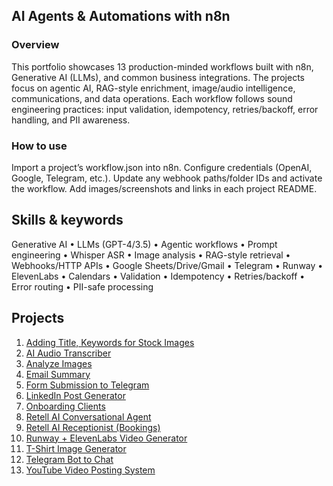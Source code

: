 ## AI Agents & Automations with n8n

### Overview
This portfolio showcases 13 production-minded workflows built with n8n, Generative AI (LLMs), and common business integrations. The projects focus on agentic AI, RAG-style enrichment, image/audio intelligence, communications, and data operations. Each workflow follows sound engineering practices: input validation, idempotency, retries/backoff, error handling, and PII awareness.

### How to use

Import a project’s workflow.json into n8n.
Configure credentials (OpenAI, Google, Telegram, etc.).
Update any webhook paths/folder IDs and activate the workflow.
Add images/screenshots and links in each project README.

## Skills & keywords
Generative AI • LLMs (GPT-4/3.5) • Agentic workflows • Prompt engineering • Whisper ASR • Image analysis • RAG-style retrieval • Webhooks/HTTP APIs • Google Sheets/Drive/Gmail • Telegram • Runway • ElevenLabs • Calendars • Validation • Idempotency • Retries/backoff • Error routing • PII-safe processing

## Projects

1. [Adding Title, Keywords for Stock Images](https://github.com/HarshaChakravarthy/AI-Agents-and-Automations/tree/main/Projects/Adding%20Title%2C%20Keywords%20for%20Stock%20Images)
2. [AI Audio Transcriber](https://github.com/HarshaChakravarthy/AI-Agents-and-Automations/tree/main/Projects/AI%20Audio%20Transcriber)
3. [Analyze Images](https://github.com/HarshaChakravarthy/AI-Agents-and-Automations/tree/main/Projects/Analyze%20Images)
4. [Email Summary](https://github.com/HarshaChakravarthy/AI-Agents-and-Automations/tree/main/Projects/Email%20Summary)
5. [Form Submission to Telegram](https://github.com/HarshaChakravarthy/AI-Agents-and-Automations/tree/main/Projects/Form%20Submission%20to%20Telegram)
6. [LinkedIn Post Generator](https://github.com/HarshaChakravarthy/AI-Agents-and-Automations/tree/main/Projects/LinkedIn%20Post%20Generator)
7. [Onboarding Clients](https://github.com/HarshaChakravarthy/AI-Agents-and-Automations/tree/main/Projects/Onboarding%20Clients)
8. [Retell AI Conversational Agent](https://github.com/HarshaChakravarthy/AI-Agents-and-Automations/tree/main/Projects/Retell%20AI%20Conversational%20Agent)
9. [Retell AI Receptionist (Bookings)](https://github.com/HarshaChakravarthy/AI-Agents-and-Automations/tree/main/Projects/Retell%20AI%20Receptionist%20(Bookings))
10. [Runway + ElevenLabs Video Generator](https://github.com/HarshaChakravarthy/AI-Agents-and-Automations/tree/main/Projects/Runway%20%2B%20ElevenLabs%20Video%20Generator)
11. [T-Shirt Image Generator](https://github.com/HarshaChakravarthy/AI-Agents-and-Automations/tree/main/Projects/T-Shirt%20Image%20Generator)
12. [Telegram Bot to Chat](https://github.com/HarshaChakravarthy/AI-Agents-and-Automations/tree/main/Projects/Telegram%20Bot%20to%20Chat)
13. [YouTube Video Posting System](https://github.com/HarshaChakravarthy/AI-Agents-and-Automations/tree/main/Projects/YouTube%20Video%20Posting%20System)
